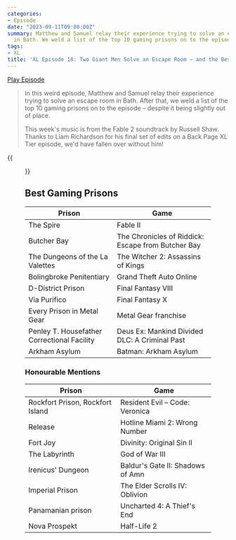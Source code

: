 ```yaml
---
categories:
- Episode
date: "2023-09-11T09:00:00Z"
summary: Matthew and Samuel relay their experience trying to solve an escape room
  in Bath. We weld a list of the top 10 gaming prisons on to the episode.
tags:
- XL
title: 'XL Episode 18: Two Giant Men Solve an Escape Room – and the Best Gaming Prisons'
---
```


[Play Episode](https://www.patreon.com/posts/xl-episode-18-89072403)
> In this weird episode, Matthew and Samuel relay their experience trying to solve an escape room in Bath. After that, we weld a list of the top 10 gaming prisons on to the episode – despite it being slightly out of place.
>
> This week's music is from the Fable 2 soundtrack by Russell Shaw. Thanks to Liam Richardson for his final set of edits on a Back Page XL Tier episode, we'd have fallen over without him! 

{{<figure 
    src="/assets/images/jindosh.jpeg" 
    caption="Image credit: Jenuall" 
    alt="Pure Jindosh">}}

## Best Gaming Prisons

| Prison                                      | Game                                               |
|---------------------------------------------|----------------------------------------------------|
| The Spire                                   | Fable II                                           |
| Butcher Bay                                 | The Chronicles of Riddick: Escape from Butcher Bay |
| The Dungeons of the La Valettes             | The Witcher 2: Assassins of Kings                  |
| Bolingbroke Penitentiary                    | Grand Theft Auto Online                            |
| D-District Prison                           | Final Fantasy VIII                                 |
| Via Purifico                                | Final Fantasy X                                    |
| Every Prison in Metal Gear                  | Metal Gear franchise                               |
| Penley T. Housefather Correctional Facility | Deus Ex: Mankind Divided DLC: A Criminal Past      |
| Arkham Asylum                               | Batman: Arkham Asylum                              |

### Honourable Mentions

| Prison                           | Game                             |
|----------------------------------|----------------------------------|
| Rockfort Prison, Rockfort Island | Resident Evil – Code: Veronica   |
| Release                          | Hotline Miami 2: Wrong Number    |
| Fort Joy                         | Divinity: Original Sin II        |
| The Labyrinth                    | God of War III                   |
| Irenicus' Dungeon                | Baldur's Gate II: Shadows of Amn |
| Imperial Prison                  | The Elder Scrolls IV: Oblivion   |
| Panamanian prison                | Uncharted 4: A Thief's End       |
| Nova Prospekt                    |  Half-Life 2                     |

